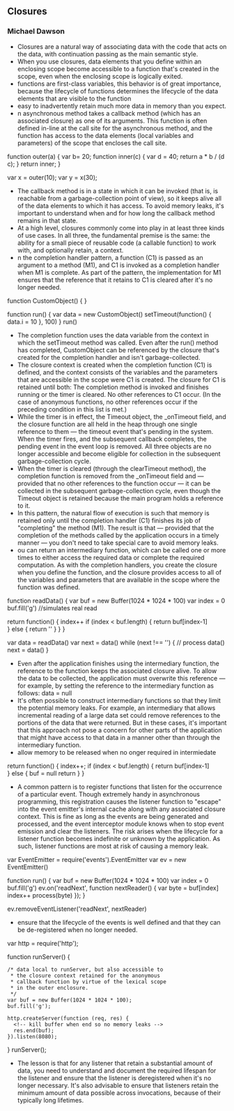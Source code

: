 ## Closures
### Michael Dawson

- Closures are a natural way of associating data with the code that acts on the data, with continuation passing as the main semantic style.
- When you use closures, data elements that you define within an enclosing scope become accessible to a function that's created in the scope, even when the enclosing scope is logically exited.
-  functions are first-class variables, this behavior is of great importance, because the lifecycle of functions determines the lifecycle of the data elements that are visible to the function
- easy to inadvertently retain much more data in memory than you expect.
- n asynchronous method takes a callback method (which has an associated closure) as one of its arguments. This function is often defined in-line at the call site for the asynchronous method, and the function has access to the data elements (local variables and parameters) of the scope that encloses the call site.

function outer(a) {
  var b= 20; 
  function inner(c) {
   var d = 40;
   return a * b / (d  c);
 }
 return inner;
}

var x = outer(10);
var y = x(30);

- The callback method is in a state in which it can be invoked (that is, is reachable from a garbage-collection point of view), so it keeps alive all of the data elements to which it has access. To avoid memory leaks, it's important to understand when and for how long the callback method remains in that state.
- At a high level, closures commonly come into play in at least three kinds of use cases. In all three, the fundamental premise is the same: the ability for a small piece of reusable code (a callable function) to work with, and optionally retain, a context.
- n the completion handler pattern, a function (C1) is passed as an argument to a method (M1), and C1 is invoked as a completion handler when M1 is complete. As part of the pattern, the implementation for M1 ensures that the reference that it retains to C1 is cleared after it's no longer needed.

function CustomObject() {
}

function run() {
  var data = new CustomObject()
  setTimeout(function() {
    data.i = 10
  }, 100)
}
run()

- The completion function uses the data variable from the context in which the setTimeout method was called. Even after the run() method has completed, CustomObject can be referenced by the closure that's created for the completion handler and isn't garbage-collected.
- The closure context is created when the completion function (C1) is defined, and the context consists of the variables and the parameters that are accessible in the scope were C1 is created. The closure for C1 is retained until both:
The completion method is invoked and finishes running or the timer is cleared.
No other references to C1 occur. (In the case of anonymous functions, no other references occur if the preceding condition in this list is met.)
- While the timer is in effect, the Timeout object, the _onTimeout field, and the closure function are all held in the heap through one single reference to them — the timeout event that's pending in the system. When the timer fires, and the subsequent callback completes, the pending event in the event loop is removed. All three objects are no longer accessible and become eligible for collection in the subsequent garbage-collection cycle.
- When the timer is cleared (through the clearTimeout method), the completion function is removed from the _onTimeout field and — provided that no other references to the function occur — it can be collected in the subsequent garbage-collection cycle, even though the Timeout object is retained because the main program holds a reference to it.
- In this pattern, the natural flow of execution is such that memory is retained only until the completion handler (C1) finishes its job of "completing" the method (M1). The result is that — provided that the completion of the methods called by the application occurs in a timely manner — you don't need to take special care to avoid memory leaks.
- ou can return an intermediary function, which can be called one or more times to either access the required data or complete the required computation. As with the completion handlers, you create the closure when you define the function, and the closure provides access to all of the variables and parameters that are available in the scope where the function was defined.

function readData() {
  var buf = new Buffer(1024 * 1024 * 100)
  var index = 0
  buf.fill('g')  //simulates real read
    
  return function() {
    index++
    if (index < buf.length) { 
      return buf[index-1]   
    } else {
      return ''
    } 
  }
}

var data = readData()
var next = data()
while (next !== '') {
  // process data()
  next = data()
}

- Even after the application finishes using the intermediary function, the reference to the function keeps the associated closure alive. To allow the data to be collected, the application must overwrite this reference — for example, by setting the reference to the intermediary function as follows: data = null
- It's often possible to construct intermediary functions so that they limit the potential memory leaks. For example, an intermediary that allows incremental reading of a large data set could remove references to the portions of the data that were returned. But in these cases, it's important that this approach not pose a concern for other parts of the application that might have access to that data in a manner other than through the intermediary function.
- allow memory to be released when no onger required in intermiedate

return function() {
    index++;
    if (index < buf.length) { 
      return buf[index-1]   
    } else {
      buf = null
      return 
    } 
  }

- A common pattern is to register functions that listen for the occurrence of a particular event. Though extremely handy in asynchronous programming, this registration causes the listener function to "escape" into the event emitter's internal cache along with any associated closure context. This is fine as long as the events are being generated and processed, and the event interceptor module knows when to stop event emission and clear the listeners. The risk arises when the lifecycle for a listener function becomes indefinite or unknown by the application. As such, listener functions are most at risk of causing a memory leak.

var EventEmitter = require('events').EventEmitter
var ev = new EventEmitter()

function run() {
    var buf = new Buffer(1024 * 1024 * 100)
    var index = 0
    buf.fill('g')
    ev.on('readNext', function nextReader() {
      var byte = buf[index]
      index++
      process(byte)
    });
}

ev.removeEventListener('readNext', nextReader)

- ensure that the lifecycle of the events is well defined and that they can be de-registered when no longer needed.

var http = require('http');

function runServer() {

    /* data local to runServer, but also accessible to
     * the closure context retained for the anonymous 
     * callback function by virtue of the lexical scope
     * in the outer enclosure.
     */
    var buf = new Buffer(1024 * 1024 * 100);
    buf.fill('g');
    
    http.createServer(function (req, res) {
      <!-- kill buffer when end so no memory leaks -->
      res.end(buf);
    }).listen(8080);

}
runServer();

- The lesson is that for any listener that retain a substantial amount of data, you need to understand and document the required lifespan for the listener and ensure that the listener is deregistered when it's no longer necessary. It's also advisable to ensure that listeners retain the minimum amount of data possible across invocations, because of their typically long lifetimes.